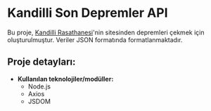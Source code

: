 # Kandilli Son Depremler API

Bu proje, [Kandilli Rasathanesi](www.koeri.boun.edu)'nin sitesinden depremleri çekmek için oluşturulmuştur. Veriler JSON formatında formatlanmaktadır.

## Proje detayları:
* **Kullanılan teknolojiler/modüller:** 
    * Node.js
    * Axios
    * JSDOM